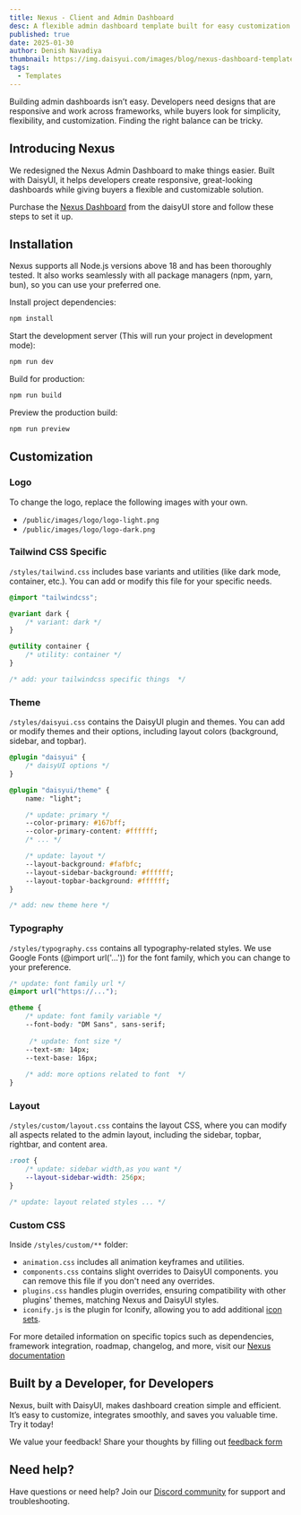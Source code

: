 ```yaml
---
title: Nexus - Client and Admin Dashboard
desc: A flexible admin dashboard template built for easy customization and smooth integration
published: true
date: 2025-01-30
author: Denish Navadiya
thumbnail: https://img.daisyui.com/images/blog/nexus-dashboard-template-thumbnail.webp
tags:
  - Templates
---
```


Building admin dashboards isn’t easy. Developers need designs that are responsive and work across frameworks, while buyers look for simplicity, flexibility, and customization. Finding the right balance can be tricky.

## Introducing Nexus

We redesigned the Nexus Admin Dashboard to make things easier. Built with DaisyUI, it helps developers create responsive, great-looking dashboards while giving buyers a flexible and customizable solution.

Purchase the [Nexus Dashboard](https://www.daisyui.com/store) from the daisyUI store and follow these steps to set it up.

## Installation

Nexus supports all Node.js versions above 18 and has been thoroughly tested. It also works seamlessly with all package managers (npm, yarn, bun), so you can use your preferred one.

Install project dependencies:

```bash
npm install
```

Start the development server (This will run your project in development mode):

```bash
npm run dev
``` 

Build for production:

```bash
npm run build
``` 

Preview the production build:

```bash
npm run preview
``` 

## Customization

### Logo

To change the logo, replace the following images with your own.

- `/public/images/logo/logo-light.png`  
- `/public/images/logo/logo-dark.png`

### Tailwind CSS Specific

`/styles/tailwind.css` includes base variants and utilities (like dark mode, container, etc.). You can add or modify this file for your specific needs.

```css
@import "tailwindcss";

@variant dark {
    /* variant: dark */
}

@utility container {
    /* utility: container */    
}

/* add: your tailwindcss specific things  */
```
### Theme

`/styles/daisyui.css` contains the DaisyUI plugin and themes. You can add or modify themes and their options, including layout colors (background, sidebar, and topbar).

```css
@plugin "daisyui" {
    /* daisyUI options */
}

@plugin "daisyui/theme" {
    name: "light";

    /* update: primary */
    --color-primary: #167bff;
    --color-primary-content: #ffffff;
    /* ... */

    /* update: layout */
    --layout-background: #fafbfc;
    --layout-sidebar-background: #ffffff;
    --layout-topbar-background: #ffffff;
}

/* add: new theme here */
```

### Typography

`/styles/typography.css` contains all typography-related styles. We use Google Fonts (@import url('...')) for the font family, which you can change to your preference.

```css
/* update: font family url */
@import url("https://..."); 

@theme {
    /* update: font family variable */
    --font-body: "DM Sans", sans-serif;
    
     /* update: font size */
    --text-sm: 14px;       
    --text-base: 16px;
    
    /* add: more options related to font  */
}
```

### Layout    

`/styles/custom/layout.css` contains the layout CSS, where you can modify all aspects related to the admin layout, including the sidebar, topbar, rightbar, and content area.  

```css
:root {
    /* update: sidebar width,as you want */
    --layout-sidebar-width: 256px;
}

/* update: layout related styles ... */
```

### Custom CSS

Inside `/styles/custom/**` folder:

- `animation.css` includes all animation keyframes and utilities.
- `components.css` contains slight overrides to DaisyUI components. you can remove this file if you don't need any overrides.
- `plugins.css` handles plugin overrides, ensuring compatibility with other plugins' themes, matching Nexus and DaisyUI styles.
- `iconify.js` is the plugin for Iconify, allowing you to add additional [icon sets](https://icon-sets.iconify.design/).


For more detailed information on specific topics such as dependencies, framework integration, roadmap, changelog, and more, visit our [Nexus documentation](https://nexus.daisyui.com/docs/)  

## Built by a Developer, for Developers


Nexus, built with DaisyUI, makes dashboard creation simple and efficient. It’s easy to customize, integrates smoothly, and saves you valuable time. Try it today!

We value your feedback! Share your thoughts by filling out [feedback form](https://forms.gle/byxiWEUw6SM84AXA9)  

## Need help?

Have questions or need help? Join our [Discord community](https://daisyui.com/discord/) for support and troubleshooting.

